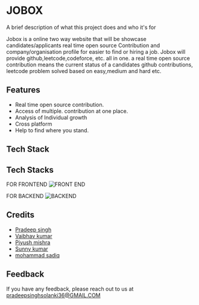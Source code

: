 # JOBOX

A brief description of what this project does and who it's for
  
  Jobox is a online two way website that will be showcase candidates/applicants real time open  source Contribution  and company/organisation profile  for easier to find or hiring a job. 
Jobox will provide github,leetcode,codeforce, etc.
all in one. a real time open source contribution means the current status of a candidates  github contributions, leetcode problem solved based on easy,medium and hard etc. 

## Features

- Real time open source contribution.
- Access of multiple. contribution at one place.
- Analysis of Individual growth
- Cross platform
- Help to find where you stand.


## Tech Stack
 
 ## Tech Stacks

FOR FRONTEND
![FRONT END](https://www.freepnglogos.com/uploads/html5-logo-png/html5-logo-best-web-design-psd-html-cms-development-ecommerce-6.png)

FOR BACKEND
![BACKEND](https://wallpapercave.com/dwp1x/wp8903893.jpg)
## Credits
 - [Pradeep singh](https://www.linkedin.com/in/pradeep-singh-038ab324a?utm_source=share&utm_campaign=share_via&utm_content=profile&utm_medium=android_app)
 - [Vaibhav kumar](https://www.linkedin.com/in/vaibhav-kumar-b98248292?utm_source=share&utm_campaign=share_via&utm_content=profile&utm_medium=android_app)
 - [Piyush mishra](https://www.linkedin.com/in/piyush-mishra-844105294?utm_source=share&utm_campaign=share_via&utm_content=profile&utm_medium=android_app)
  - [Sunny kumar](https://www.linkedin.com/in/sunny-kumar-808060258?utm_source=share&utm_campaign=share_via&utm_content=profile&utm_medium=android_app)
   - [mohammad sadiq](https://www.linkedin.com/in/mohd-sadique-382321251?utm_source=share&utm_campaign=share_via&utm_content=profile&utm_medium=android_app)
## Feedback

If you have any feedback, please reach out to us at pradeepsinghsolanki36@GMAIL.COM
